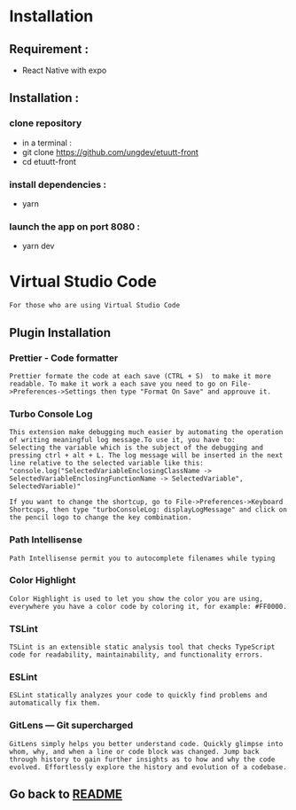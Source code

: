 # Installation

## Requirement :

- React Native with expo

## Installation :

### clone repository

- in a terminal :
- git clone https://github.com/ungdev/etuutt-front
- cd etuutt-front

### install dependencies :

- yarn

### launch the app on port 8080 :

- yarn dev

# Virtual Studio Code

    For those who are using Virtual Studio Code

## Plugin Installation

### Prettier - Code formatter

    Prettier formate the code at each save (CTRL + S)  to make it more readable. To make it work a each save you need to go on File->Preferences->Settings then type "Format On Save" and approuve it.

### Turbo Console Log

    This extension make debugging much easier by automating the operation of writing meaningful log message.To use it, you have to:
    Selecting the variable which is the subject of the debugging and pressing ctrl + alt + L. The log message will be inserted in the next line relative to the selected variable like this:
    "console.log("SelectedVariableEnclosingClassName -> SelectedVariableEnclosingFunctionName -> SelectedVariable", SelectedVariable)"

    If you want to change the shortcup, go to File->Preferences->Keyboard Shortcups, then type "turboConsoleLog: displayLogMessage" and click on the pencil logo to change the key combination.

### Path Intellisense

    Path Intellisense permit you to autocomplete filenames while typing

### Color Highlight

    Color Highlight is used to let you show the color you are using, everywhere you have a color code by coloring it, for example: #FF0000.

### TSLint

    TSLint is an extensible static analysis tool that checks TypeScript code for readability, maintainability, and functionality errors.

### ESLint

    ESLint statically analyzes your code to quickly find problems and automatically fix them.

### GitLens — Git supercharged

    GitLens simply helps you better understand code. Quickly glimpse into whom, why, and when a line or code block was changed. Jump back through history to gain further insights as to how and why the code evolved. Effortlessly explore the history and evolution of a codebase.

## Go back to [README](../README.md)
